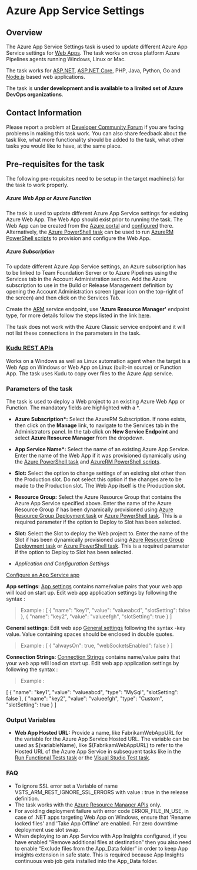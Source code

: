 #  Azure App Service Settings

## Overview

The Azure App Service Settings task is used to update different Azure App Service settings for [Web Apps](https://azure.microsoft.com/en-in/documentation/articles/app-service-web-overview/). The task works on cross platform Azure Pipelines agents running Windows, Linux or Mac.

The task works for [ASP.NET](https://www.visualstudio.com/en-us/docs/release/examples/azure/azure-web-apps-from-build-and-release-hubs), [ASP.NET Core](https://www.visualstudio.com/en-us/docs/release/examples/azure/aspnet-core10-azure-web-apps), PHP, Java, Python, Go and [Node.js](https://www.visualstudio.com/en-us/docs/release/examples/nodejs/node-to-azure-webapps) based web applications.

The task is **under development and is available to a limited set of Azure DevOps organizations**.

## Contact Information

Please report a problem at [Developer Community Forum](https://developercommunity.visualstudio.com/spaces/21/index.html) if you are facing problems in making this task work.  You can also share feedback about the task like, what more functionality should be added to the task, what other tasks you would like to have, at the same place.

## Pre-requisites for the task

The following pre-requisites need to be setup in the target machine(s) for the task to work properly.

##### Azure Web App or Azure Function

The task is used to update different Azure App Service settings for existing Azure Web App. The Web App should exist prior to running the task. The Web App can be created from the [Azure portal](https://azure.microsoft.com/en-in/documentation/videos/azure-app-service-web-apps-with-yochay-kiriaty/) and [configured](https://azure.microsoft.com/en-us/documentation/articles/web-sites-configure/) there. Alternatively, the [Azure PowerShell task](https://github.com/Microsoft/vsts-tasks/tree/master/Tasks/AzurePowerShell) can be used to run [AzureRM PowerShell scripts](https://msdn.microsoft.com/en-us/library/mt619237.aspx) to provision and configure the Web App.


##### Azure Subscription

To update different Azure App Service settings, an Azure subscription has to be linked to Team Foundation Server or to Azure Pipelines using the Services tab in the Account Administration section. Add the Azure subscription to use in the Build or Release Management definition by opening the Account Administration screen (gear icon on the top-right of the screen) and then click on the Services Tab.

Create the [ARM](https://azure.microsoft.com/en-in/documentation/articles/resource-group-overview/) service endpoint, use **'Azure Resource Manager'** endpoint type, for more details follow the steps listed in the link [here](https://go.microsoft.com/fwlink/?LinkID=623000&clcid=0x409).

The task does not work with the Azure Classic service endpoint and it will not list these connections in the parameters in the task.

### [Kudu REST APIs](https://github.com/projectkudu/kudu/wiki/REST-API)
Works on a Windows as well as Linux automation agent when the target is a Web App on Windows or Web App on Linux (built-in source) or Function App. The task uses Kudu to copy over files to the Azure App service.

### Parameters of the task
The task is used to deploy a Web  project to an existing Azure Web App or Function. The mandatory fields are highlighted with a *.

* **Azure Subscription\*:** Select the AzureRM Subscription. If none exists, then click on the **Manage** link, to navigate to the Services tab in the Administrators panel. In the tab click on **New Service Endpoint** and select **Azure Resource Manager** from the dropdown.

* **App Service Name\*:** Select the name of an existing Azure App Service. Enter the name of the Web App if it was provisioned dynamically using the [Azure PowerShell task](https://github.com/Microsoft/vsts-tasks/tree/master/Tasks/AzurePowerShell) and [AzureRM PowerShell scripts](https://msdn.microsoft.com/en-us/library/mt619237.aspx).

* **Slot:** Select the option to change settings of an existing slot other than the Production slot. Do not select this option if the changes are to be made to the Production slot. The Web App itself is the Production slot.

* **Resource Group:** Select the Azure Resource Group that contains the Azure App Service specified above. Enter the name of the Azure Resource Group if has been dynamically provisioned using [Azure Resource Group Deployment task](https://github.com/Microsoft/vsts-tasks/tree/master/Tasks/DeployAzureResourceGroup) or [Azure PowerShell task](https://github.com/Microsoft/vsts-tasks/tree/master/Tasks/AzurePowerShell). This is a required parameter if the option to Deploy to Slot has been selected.

* **Slot:** Select the Slot to deploy the Web project to. Enter the name of the Slot if has been dynamically provisioned using [Azure Resource Group Deployment task](https://github.com/Microsoft/vsts-tasks/tree/master/Tasks/DeployAzureResourceGroup) or [Azure PowerShell task](https://github.com/Microsoft/vsts-tasks/tree/master/Tasks/AzurePowerShell). This is a required parameter if the option to Deploy to Slot has been selected.

* *Application and Configuration Settings*

[Configure an App Service app](https://docs.microsoft.com/en-us/azure/app-service/configure-common)

**App settings**: [App settings](https://docs.microsoft.com/en-us/azure/app-service/web-sites-configure#app-settings) contains name/value pairs that your web app will load on start up. Edit web app application settings by following the syntax :
>Example :
[
   {
    "name": "key1", 
    "value": "valueabcd",
    "slotSetting": false 
   },
   {
    "name": "key2", 
    "value": "valueefgh",
    "slotSetting": true 
   }
]

**General settings**:
Edit web app [General settings](https://docs.microsoft.com/en-us/azure/app-service/configure-common?toc=%2fazure%2fapp-service%2fcontainers%2ftoc.json#configure-general-settings) following the syntax -key value. Value containing spaces should be enclosed in double quotes.
>Example :
[
   {
    "alwaysOn": true, 
    "webSocketsEnabled": false
   }
]

**Connection Strings**: [Connection Strings](https://docs.microsoft.com/en-us/azure/app-service/configure-common?toc=%2fazure%2fapp-service%2fcontainers%2ftoc.json#configure-connection-strings) contains name/value pairs that your web app will load on start up. Edit web app application settings by following the syntax :
>Example :

[
   {
    "name": "key1", 
    "value": "valueabcd",
    "type": "MySql", 
    "slotSetting": false 
   },
   {
    "name": "key2", 
    "value": "valueefgh",
    "type": "Custom", 
    "slotSetting": true 
   }
]

### Output Variables

* **Web App Hosted URL:** Provide a name, like FabrikamWebAppURL for the variable for the Azure App Service Hosted URL. The variable can be used as $(variableName), like $(FabrikamWebAppURL) to refer to the Hosted URL of the Azure App Service in subsequent tasks like in the [Run Functional Tests task](https://github.com/Microsoft/vsts-tasks/tree/master/Tasks/RunDistributedTests) or the [Visual Studio Test task](https://github.com/Microsoft/vsts-tasks/tree/master/Tasks/VsTest).


### FAQ
* To ignore SSL error set a Variable of name VSTS_ARM_REST_IGNORE_SSL_ERRORS with value : true in the release definition.
* The task works with the [Azure Resource Manager APIs](https://msdn.microsoft.com/en-us/library/azure/dn790568.aspx) only.
* For avoiding deployment failure with error code ERROR_FILE_IN_USE, in case of .NET apps targeting Web App on Windows, ensure that 'Rename locked files' and 'Take App Offline' are enabled. For zero downtime deployment use slot swap.
* When deploying to an App Service with App Insights configured, if you have enabled “Remove additional files at destination” then you also need to enable “Exclude files from the App_Data folder” in order to keep App insights extension in safe state. This is required because App Insights continuous web job gets installed into the App_Data folder. 
